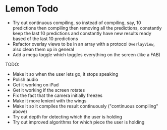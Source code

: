 # Lemon Todo

* Try out continuous compiling, so instead of compiling, say, 10 predictions then compiling then removing all the predictions, constantly keep the last 10 predictions and constantly have new results ready based of the last 10 predictions
* Refactor overlay views to be in an array with a protocol `OverlayView`, also clean them up in general
* Add a mega toggle which toggles everything on the screen (like a FAB)





TODO:

* Make it so when the user lets go, it stops speaking
* Polish audio
* Get it working on iPad
* Get it working if the screen rotates
* Fix the fact that the camera initially freezes
* Make it more lenient with the wings
* Make it so it compiles the result continuously ("continuous compiling" above)
* Try out depth for detecting which the user is holding
* Try out improved algorithms for which piece the user is holding
